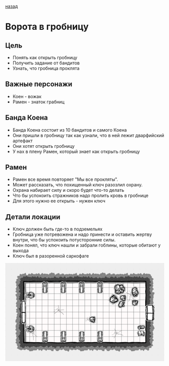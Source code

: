 [назад](/index.md)
# Ворота в гробницу

## Цель
* Понять как открыть гробницу 
* Получить задание от бандитов
* Узнать, что гробница проклята

## Важные персонажи
* Коен - вожак
* Рамен - знаток грабниц


## Банда Коена
* Банда Коена состоит из 10 бандитов и самого Коена
* Они пришли в гробницу так как узнали, что в ней лежит дварфийский артефакт
* Они хотят открыть гробницу
* У нах в плену Рамен, который знает как открыть гробницу

## Рамен
* Рамен все время повторяет "Мы все прокляты".
* Может рассказать, что похищенный ключ разозлил охрану.
* Охрана набирает силу и скоро будет что-то делать
* Что бы успокоить стражников надо пролить кровь в гробнице
* Для этого нужно ее открыть - нужен ключ


## Детали локации
* Ключ должен быть где-то в подземельях
* Гробница уже потревожена и надо принести и оставить жертву внутри, что бы успокоить потусторонние силы. 
* Коен понял, что ключ нашли и забрали гоблины, которые обитают у выхода 
* Ключ был в разоренной саркофаге

![location map](./tomb.png)
